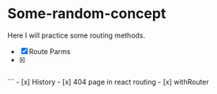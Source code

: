 # Some-random-concept

Here I will practice some routing methods.
 - [x] Route Parms
 - [x] ```js
 <Redirect />
 ```
 - [x] History
 - [x] 404 page in react routing
 - [x] withRouter
